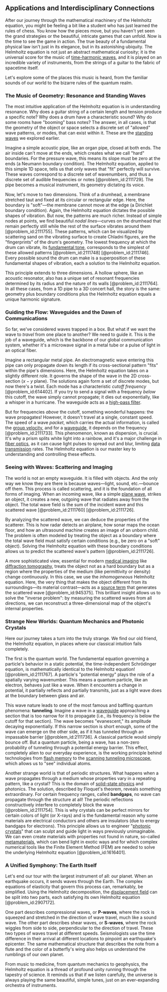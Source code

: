 ## Applications and Interdisciplinary Connections

After our journey through the mathematical machinery of the Helmholtz equation, you might be feeling a bit like a student who has just learned the rules of chess. You know how the pieces move, but you haven't yet seen the grand strategies or the beautiful, intricate games that can unfold. Now is the time to see the game in action. The true beauty of a fundamental physical law isn't just in its elegance, but in its astonishing ubiquity. The Helmholtz equation is not just an abstract mathematical curiosity; it is the universal score for the music of [time-harmonic waves](@article_id:166088), and it is played on an incredible variety of instruments, from the strings of a guitar to the fabric of spacetime itself.

Let's explore some of the places this music is heard, from the familiar sounds of our world to the bizarre rules of the quantum realm.

### The Music of Geometry: Resonance and Standing Waves

The most intuitive application of the Helmholtz equation is in understanding resonance. Why does a guitar string of a certain length and tension produce a specific note? Why does a drum have a characteristic sound? Why do some rooms have "booming" bass notes? The answer, in all cases, is that the geometry of the object or space selects a discrete set of "allowed" wave patterns, or modes, that can exist within it. These are the [standing waves](@article_id:148154) we explored earlier.

Imagine a simple acoustic pipe, like an organ pipe, closed at both ends. The air inside can't move at the ends, which creates what we call "hard" boundaries. For the pressure wave, this means its slope must be zero at the ends (a Neumann boundary condition). The Helmholtz equation, applied to this simple 1D space, tells us that only waves that "fit" perfectly will survive. These waves correspond to a discrete set of wavenumbers, and thus a discrete set of audible frequencies or notes [@problem_id:2111729]. The pipe becomes a musical instrument, its geometry dictating its voice.

Now, let's move to two dimensions. Think of a drumhead, a membrane stretched taut and fixed at its circular or rectangular edge. Here, the boundary is "soft"—the membrane cannot move at the edge (a Dirichlet boundary condition). Again, the Helmholtz equation dictates the possible shapes of vibration. But now, the patterns are much richer. Instead of simple nodes at points, we find beautiful *nodal lines*—curves on the drumhead that remain perfectly still while the rest of the surface vibrates around them [@problem_id:2111755]. These patterns, which can be visualized by scattering sand on the vibrating surface to create Chladni figures, are the "fingerprints" of the drum's geometry. The lowest frequency at which the drum can vibrate, its [fundamental tone](@article_id:181668), corresponds to the simplest of these allowed patterns [@problem_id:2111748] [@problem_id:2111746]. Every possible sound the drum can make is a superposition of these fundamental shapes of vibration, each a solution to the Helmholtz equation.

This principle extends to three dimensions. A hollow sphere, like an acoustic resonator, also has a unique set of resonant frequencies determined by its radius and the nature of its walls [@problem_id:2111764]. In all these cases, from a 1D pipe to a 3D concert hall, the story is the same: geometry plus boundary conditions plus the Helmholtz equation equals a unique harmonic signature.

### Guiding the Flow: Waveguides and the Dawn of Communications

So far, we've considered waves trapped in a box. But what if we want the wave to *travel* from one place to another? We need to guide it. This is the job of a waveguide, which is the backbone of our global communication system, whether it's a microwave signal in a metal tube or a pulse of light in an optical fiber.

Imagine a rectangular metal pipe. An electromagnetic wave entering this pipe can only propagate down its length if its cross-sectional pattern "fits" within the pipe's dimensions. Here, the Helmholtz equation takes on a slightly different role. It governs the shape of the wave in the 2D cross-section ($x-y$ plane). The solutions again form a set of discrete modes, but now there's a twist. Each mode has a characteristic *cutoff frequency* [@problem_id:614402]. If you try to send a signal with a frequency *below* this cutoff, the wave simply cannot propagate; it dies out exponentially, like a whisper in a hurricane. The waveguide acts as a [high-pass filter](@article_id:274459).

But for frequencies *above* the cutoff, something wonderful happens: the wave propagates! However, it doesn't travel at a single, constant speed. The speed of a wave *packet*, which carries the actual information, is called the [group velocity](@article_id:147192), and for a [waveguide](@article_id:266074), it depends on the frequency [@problem_id:2111733]. This phenomenon, known as dispersion, is crucial. It's why a prism splits white light into a rainbow, and it's a major challenge in [fiber optics](@article_id:263635), as it can cause light pulses to spread out and blur, limiting [data transmission](@article_id:276260) rates. The Helmholtz equation is our master key to understanding and controlling these effects.

### Seeing with Waves: Scattering and Imaging

The world is not an empty waveguide. It is filled with objects. And the only way we know they are there is because waves—light, sound, etc.—bounce off them. This process is called scattering, and it is the foundation of all forms of imaging. When an incoming wave, like a simple [plane wave](@article_id:263258), strikes an object, it creates a new, outgoing wave that radiates away from the object. The total wave field is the sum of the incident wave and this scattered wave [@problem_id:2111760] [@problem_id:2111726].

By analyzing the scattered wave, we can deduce the properties of the scatterer. This is how radar detects an airplane, how sonar maps the ocean floor, and how an ultrasound machine creates an image of an unborn child. The problem is often modeled by treating the object as a boundary where the total wave field must satisfy certain conditions (e.g., be zero on a "soft" object). Solving the Helmholtz equation with these boundary conditions allows us to predict the scattered wave's pattern [@problem_id:2111726].

A more sophisticated view, essential for modern [medical imaging](@article_id:269155) like [diffraction tomography](@article_id:180242), treats the object not as a hard boundary but as a region where the properties of the medium (like permittivity or density) change continuously. In this case, we use the *inhomogeneous* Helmholtz equation. Here, the very thing that makes the object different from its surroundings—its material contrast—acts as a [source term](@article_id:268617) that generates the scattered wave [@problem_id:945375]. This brilliant insight allows us to solve the "inverse problem": by measuring the scattered waves from all directions, we can reconstruct a three-dimensional map of the object's internal properties.

### Strange New Worlds: Quantum Mechanics and Photonic Crystals

Here our journey takes a turn into the truly strange. We find our old friend, the Helmholtz equation, in places where our classical intuition fails completely.

The first is the quantum world. The fundamental equation governing a particle's behavior in a static potential, the time-independent Schrödinger equation, is mathematically identical to the Helmholtz equation! [@problem_id:2111767]. A particle's "potential energy" plays the role of a spatially varying wavenumber. This means a quantum particle, like an electron, behaves just like a wave. When it encounters a change in potential, it partially reflects and partially transmits, just as a light wave does at the boundary between glass and air.

This wave nature leads to one of the most famous and baffling quantum phenomena: **tunneling**. Imagine a wave in a [waveguide](@article_id:266074) approaching a section that is too narrow for it to propagate (i.e., its frequency is below the cutoff for that section). The wave becomes "evanescent," its amplitude decaying exponentially. If this narrow section is short enough, some of the wave can emerge on the other side, as if it has tunneled through an impassable barrier [@problem_id:2111736]. A classical particle would simply bounce off. But a quantum particle, being a wave, has a non-zero probability of tunneling through a potential energy barrier. This effect, completely alien to our everyday experience, is the working principle behind technologies from [flash memory](@article_id:175624) to the [scanning tunneling microscope](@article_id:144464), which allows us to "see" individual atoms.

Another strange world is that of periodic structures. What happens when a wave propagates through a medium whose properties vary in a repeating pattern, like a crystal? This is the domain of [solid-state physics](@article_id:141767) and photonics. The solution, described by Floquet's theorem, reveals something extraordinary. For certain frequency ranges, called **bandgaps**, no wave can propagate through the structure at all! The periodic reflections constructively interfere to completely block the wave [@problem_id:2111754]. This is why crystals can be perfect mirrors for certain colors of light (or X-rays) and is the fundamental reason why some materials are electrical conductors and others are insulators (due to energy bandgaps for electrons). This principle allows us to engineer "[photonic crystals](@article_id:136853)" that can sculpt and guide light in ways previously unimaginable. We can even create materials with properties not found in nature, so-called [metamaterials](@article_id:276332), which can bend light in exotic ways and for which complex numerical tools like the Finite Element Method (FEM) are needed to solve the underlying Helmholtz equation [@problem_id:1616401].

### A Unified Symphony: The Earth Itself

Let's end our tour with the largest instrument of all: our planet. When an earthquake occurs, it sends waves through the Earth. The complex equations of elasticity that govern this process can, remarkably, be simplified. Using the Helmholtz decomposition, the [displacement field](@article_id:140982) can be split into two parts, each satisfying its own Helmholtz equation [@problem_id:2907172].

One part describes compressional waves, or **P-waves**, where the rock is squeezed and stretched in the direction of wave travel, much like a sound wave. The other part describes shear waves, or **S-waves**, where the rock wiggles from side to side, perpendicular to the direction of travel. These two types of waves travel at different speeds. Seismologists use the time difference in their arrival at different locations to pinpoint an earthquake's epicenter. The same mathematical structure that describes the note from a flute and the color of a butterfly's wing also helps us understand the rumblings of our own planet.

From music to medicine, from quantum mechanics to geophysics, the Helmholtz equation is a thread of profound unity running through the tapestry of science. It reminds us that if we listen carefully, the universe is always playing the same beautiful, simple tunes, just on an ever-expanding orchestra of instruments.